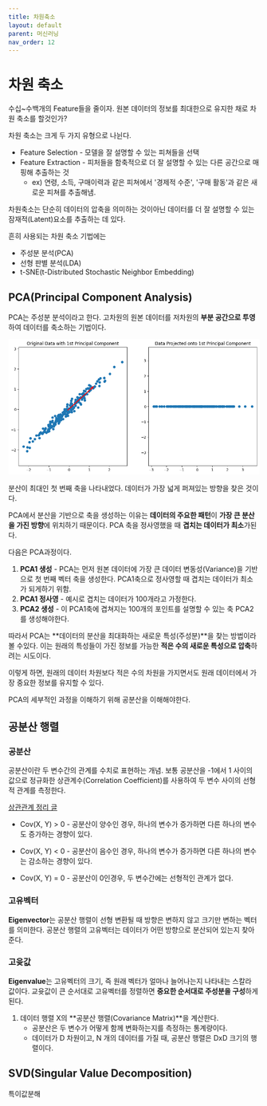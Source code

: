 ```yaml
---
title: 차원축소
layout: default
parent: 머신러닝
nav_order: 12
---
```


# 차원 축소

수십~수백개의 Feature들을 줄이자. 원본 데이터의 정보를 최대한으로 유지한 채로 차원 축소를 할것인가? 

차원 축소는 크게 두 가지 유형으로 나뉜다.

* Feature Selection - 모델을 잘 설명할 수 있는 피쳐들을 선택
* Feature Extraction - 피처들을 함축적으로 더 잘 설명할 수 있는 다른 공간으로 매핑해 추출하는 것
  * ex) 연령, 소득, 구매이력과 같은 피쳐에서 '경제적 수준', '구매 활동'과 같은 새로운 피쳐를 추출해냄.

차원축소는 단순히 데이터의 압축을 의미하는 것이아닌 데이터를 더 잘 설명할 수 있는 잠재적(Latent)요소를 추출하는 데 있다.

흔히 사용되는 차원 축소 기법에는 

* 주성분 분석(PCA)
* 선형 판별 분석(LDA)
* t-SNE(t-Distributed Stochastic Neighbor Embedding)





## PCA(Principal Component Analysis)

PCA는 주성분 분석이라고 한다. 고차원의 원본 데이터를 저차원의 **부분 공간으로 투영**하여 데이터를 축소하는 기법이다.

![](../../assets/images/ml/pca0.png)

분산이 최대인 첫 번째 축을 나타내었다. 데이터가 가장 넓게 퍼져있는 방향을 찾은 것이다.

PCA에서 분산을 기반으로 축을 생성하는 이유는 **데이터의 주요한 패턴**이 **가장 큰 분산을 가진 방향**에 위치하기 때문이다. PCA 축을 정사영했을 때 **겹치는 데이터가 최소**가된다.

 다음은 PCA과정이다. 

1. **PCA1 생성** - PCA는 먼저 원본 데이터에 가장 큰 데이터 변동성(Variance)을 기반으로 첫 번째 벡터 축을 생성한다. PCA1축으로 정사영할 때 겹치는 데이터가 최소가 되게하기 위함.
2. **PCA1 정사영** - 예시로 겹치는 데이터가 100개라고 가정한다.
3. **PCA2 생성** - 이 PCA1축에 겹쳐지는 100개의 포인트를 설명할 수 있는 축 PCA2를 생성해야한다. 

 

따라서 PCA는 **데이터의 분산을 최대화하는 새로운 특성(주성분)**을 찾는 방법이라 볼 수있다. 이는 원래의 특성들이 가진 정보를 가능한 **적은 수의 새로운 특성으로 압축**하려는 시도이다.

이렇게 하면, 원래의 데이터 차원보다 적은 수의 차원을 가지면서도 원래 데이터에서 가장 중요한 정보를 유지할 수 있다. 



PCA의 세부적인 과정을 이해하기 위해 공분산을 이해해야한다.



## 공분산 행렬

### 공분산

공분산이란 두 변수간의 관계를 수치로 표현하는 개념. 보통 공분산을 -1에서 1 사이의 값으로 정규화한 상관계수(Correlation Coefficient)를 사용하여 두 변수 사이의 선형적 관계를 측정한다.

[상관관계 정리 글]()

* Cov(X, Y) > 0 - 공분산이 양수인 경우, 하나의 변수가 증가하면 다른 하나의 변수도 증가하는 경향이 있다.

* Cov(X, Y) < 0 - 공분산이 음수인 경우, 하나의 변수가 증가하면 다른 하나의 변수는 감소하는 경향이 있다.

* Cov(X, Y) = 0 - 공분산이 0인경우, 두 변수간에는 선형적인 관계가 없다.



### 고유벡터

**Eigenvector**는 공분산 행렬이 선형 변환될 때 방향은 변하지 않고 크기만 변하는 벡터를 의미한다. 공분산 행렬의 고유벡터는 데이터가 어떤 방향으로 분산되어 있는지 찾아준다.



### 고윳값

**Eigenvalue**는 고유벡터의 크기, 즉 원래 벡터가 얼마나 늘어나는지 나타내는 스칼라 값이다. 교윳값이 큰 순서대로 고유벡터를 정렬하면 **중요한 순서대로 주성분을 구성**하게 된다.



 

1. 데이터 행렬 X의 **공분산 행렬(Covariance Matrix)**을 계산한다.
   * 공분산은 두 변수가 어떻게 함께 변화하는지를 측정하는 통계량이다.
   * 데이터가 D 차원이고, N 개의 데이터를 가질 때, 공분산 행렬은 DxD 크기의 행렬이다.







## SVD(Singular Value Decomposition)

특이값분해